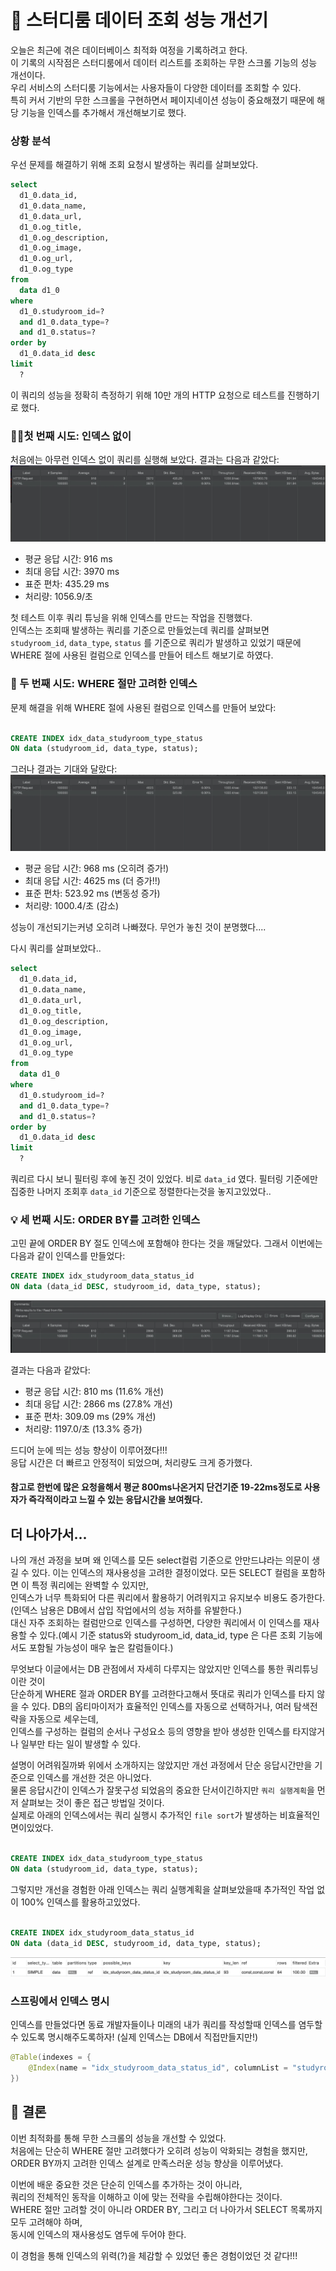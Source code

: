 # 🚀 스터디룸 데이터 조회 성능 개선기


오늘은 최근에 겪은 데이터베이스 최적화 여정을 기록하려고 한다.  
이 기록의 시작점은 스터디룸에서 데이터 리스트를 조회하는 무한 스크롤 기능의 성능 개선이다.  
우리 서비스의 스터디룸 기능에서는 사용자들이 다양한 데이터를 조회할 수 있다.  
특히 커서 기반의 무한 스크롤을 구현하면서 페이지네이션 성능이 중요해졌기 때문에 
해당 기능을 인덱스를 추가해서 개선해보기로 했다.  

### 상황 분석

우선 문제를 해결하기 위해 조회 요청시 발생하는 쿼리를 살펴보았다.  

```sql
select
  d1_0.data_id,
  d1_0.data_name,
  d1_0.data_url,
  d1_0.og_title,
  d1_0.og_description,
  d1_0.og_image,
  d1_0.og_url,
  d1_0.og_type
from
  data d1_0
where
  d1_0.studyroom_id=?
  and d1_0.data_type=?
  and d1_0.status=?
order by
  d1_0.data_id desc
limit
  ?
```

이 쿼리의 성능을 정확히 측정하기 위해 10만 개의 HTTP 요청으로 테스트를 진행하기로 했다.  


### 🏃🏻첫 번째 시도: 인덱스 없이 
처음에는 아무런 인덱스 없이 쿼리를 실행해 보았다. 결과는 다음과 같았다:
![첫시도.png](%EC%B2%AB%EC%8B%9C%EB%8F%84.png)  
- 평균 응답 시간: 916 ms
- 최대 응답 시간: 3970 ms
- 표준 편차: 435.29 ms
- 처리량: 1056.9/초



첫 테스트 이후 쿼리 튜닝을 위해 인덱스를 만드는 작업을 진행했다.  
인덱스는 조회때 발생하는 쿼리를 기준으로 만들었는데 쿼리를 살펴보면 
`studyroom_id`, `data_type`, `status` 를 기준으로 쿼리가 발생하고 있었기 때문에  
WHERE 절에 사용된 컬럼으로 인덱스를 만들어 테스트 해보기로 하였다.  

### 🤔 두 번째 시도: WHERE 절만 고려한 인덱스
문제 해결을 위해 WHERE 절에 사용된 컬럼으로 인덱스를 만들어 보았다:

```sql

CREATE INDEX idx_data_studyroom_type_status
ON data (studyroom_id, data_type, status);

```

그러나 결과는 기대와 달랐다:
![두번째.png](%EB%91%90%EB%B2%88%EC%A7%B8.png)  

- 평균 응답 시간: 968 ms (오히려 증가!)
- 최대 응답 시간: 4625 ms (더 증가!!)
- 표준 편차: 523.92 ms (변동성 증가)
- 처리량: 1000.4/초 (감소)

성능이 개선되기는커녕 오히려 나빠졌다. 무언가 놓친 것이 분명했다....

다시 쿼리를 살펴보았다..

```sql
select
  d1_0.data_id,
  d1_0.data_name,
  d1_0.data_url,
  d1_0.og_title,
  d1_0.og_description,
  d1_0.og_image,
  d1_0.og_url,
  d1_0.og_type
from
  data d1_0
where
  d1_0.studyroom_id=?
  and d1_0.data_type=?
  and d1_0.status=?
order by
  d1_0.data_id desc
limit
  ?
```

쿼리르 다시 보니 필터링 후에 놓진 것이 있었다. 비로 `data_id` 였다. 
필터링 기준에만 집중한 나머지 조회후 `data_id` 기준으로 정렬한다는것을 놓지고있었다..

### 💡 세 번째 시도: ORDER BY를 고려한 인덱스
고민 끝에 ORDER BY 절도 인덱스에 포함해야 한다는 것을 깨달았다. 그래서 이번에는 다음과 같이 인덱스를 만들었다:

```sql
CREATE INDEX idx_studyroom_data_status_id
ON data (data_id DESC, studyroom_id, data_type, status);

```

![세번째.png](%EC%84%B8%EB%B2%88%EC%A7%B8.png)  

결과는 다음과 같았다:

- 평균 응답 시간: 810 ms (11.6% 개선)
- 최대 응답 시간: 2866 ms (27.8% 개선)
- 표준 편차: 309.09 ms (29% 개선)
- 처리량: 1197.0/초 (13.3% 증가)

드디어 눈에 띄는 성능 향상이 이루어졌다!!!  
응답 시간은 더 빠르고 안정적이 되었으며, 처리량도 크게 증가했다.  
  

#### 참고로 한번에 많은 요청을해서 평균 800ms나온거지 단건기준 19-22ms정도로 사용자가 즉각적이라고 느낄 수 있는 응답시간을 보여줬다.

  
## 더 나아가서...

나의 개선 과정을 보며 왜 인덱스를 모든 select컬럼 기준으로 안만드냐라는 의문이 생길 수 있다.
이는 인덱스의 재사용성을 고려한 결정이었다. 모든 SELECT 컬럼을 포함하면 이 특정 쿼리에는 완벽할 수 있지만,  
인덱스가 너무 특화되어 다른 쿼리에서 활용하기 어려워지고 유지보수 비용도 증가한다.(인덱스 남용은 DB에서 삽입 작업에서의 성능 저하를 유발한다.)  
대신 자주 조회하는 컬럼만으로 인덱스를 구성하면, 다양한 쿼리에서 이 인덱스를 재사용할 수 있다.(예시 기준 status와 studyroom_id, data_id, type 은 다른 조회 기능에서도 포함될 가능성이 매우 높은 칼럼들이다.)  

무엇보다 이글에서는 DB 관점에서 자세히 다루지는 않았지만 인덱스를 통한 쿼리튜닝이란 것이  
단순하게 WHERE 절과 ORDER BY를 고려한다고해서 뜻대로 쿼리가 인덱스를 타지 않을 수 있다.
DB의 옵티마이저가 효율적인 인덱스를 자동으로 선택하거나, 여러 탐색전략을 자동으로 세우는데,  
인덱스를 구성하는 컬럼의 순서나 구성요소 등의 영향을 받아 생성한 인덱스를 타지않거나 일부만 타는 일이 발생할 수 있다.  

설명이 어려워질까봐 위에서 소개하지는 않았지만 개선 과정에서 단순 응답시간만을 기준으로 인덱스를 개선한 것은 아니었다.  
물론 응답시간이 인덱스가 잘못구성 되었음의 중요한 단서이긴하지만 `쿼리 실행계획`을 먼저 살펴보는 것이 좋은 접근 방법일 것이다.  
실제로 아래의 인덱스에서는 쿼리 실행시 추가적인 `file sort`가 발생하는 비효율적인 면이있었다.
```sql

CREATE INDEX idx_data_studyroom_type_status
ON data (studyroom_id, data_type, status);

```

그렇지만 개선을 경험한 아래 인덱스는 쿼리 실행계획을 살펴보았을때 추가적인 작업 없이 100% 인덱스를 활용하고있었다.  
```sql

CREATE INDEX idx_studyroom_data_status_id
ON data (data_id DESC, studyroom_id, data_type, status);

```
![쿼리실행계획.png](%EC%BF%BC%EB%A6%AC%EC%8B%A4%ED%96%89%EA%B3%84%ED%9A%8D.png)

### 스프링에서 인덱스 명시

인덱스를 만들었다면 동료 개발자들이나 미래의 내가 쿼리를 작성할때 인덱스를 염두할 수 있도록 명시해주도록하자! (실제 인덱스는 DB에서 직접만들지만!)  
```java
@Table(indexes = {
    @Index(name = "idx_studyroom_data_status_id", columnList = "studyroom_id, data_type, status, data_id")
})
```


## 🚀 결론
이번 최적화를 통해 무한 스크롤의 성능을 개선할 수 있었다.  
처음에는 단순히 WHERE 절만 고려했다가 오히려 성능이 악화되는 경험을 했지만,   
ORDER BY까지 고려한 인덱스 설계로 만족스러운 성능 향상을 이루어냈다.

이번에 배운 중요한 것은 단순히 인덱스를 추가하는 것이 아니라,  
쿼리의 전체적인 동작을 이해하고 이에 맞는 전략을 수립해야한다는 것이다.  
WHERE 절만 고려할 것이 아니라
ORDER BY, 그리고 더 나아가서 SELECT 목록까지 모두 고려해야 하며,  
동시에 인덱스의 재사용성도 염두에 두어야 한다.

이 경험을 통해 인덱스의 위력(?)을 체감할 수 있었던 좋은 경험이었던 것 같다!!!



